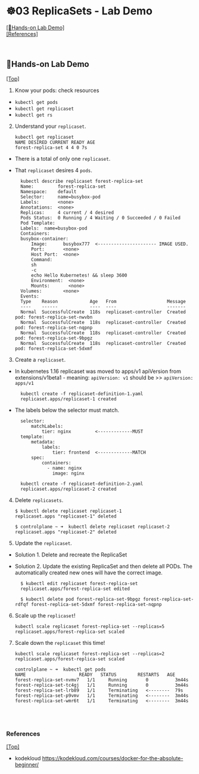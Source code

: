 # <span id='top'>☸️03 ReplicaSets - Lab Demo</span>

[[🤲Hands-on Lab Demo]](#lab)  
[[References]](#ref)

<br>

## <span id='lab'>🤲Hands-on Lab Demo</span>

[[Top]](#top)

1. Know your pods: check resources

- `kubectl get pods`
- `kubectl get replicaset`
- `kubectl get rs`

2.  Understand your `replicaset`.

        kubectl get replicaset
        NAME DESIRED CURRENT READY AGE
        forest-replica-set 4 4 0 7s

- There is a total of only one `replicaset`.
- That `replicaset` desires 4 `pods`.

        kubectl describe replicaset forest-replica-set
        Name:         forest-replica-set
        Namespace:    default
        Selector:     name=busybox-pod
        Labels:       <none>
        Annotations:  <none>
        Replicas:     4 current / 4 desired
        Pods Status:  0 Running / 4 Waiting / 0 Succeeded / 0 Failed
        Pod Template:
        Labels:  name=busybox-pod
        Containers:
        busybox-container:
            Image:      busybox777  <---------------------- IMAGE USED.
            Port:       <none>
            Host Port:  <none>
            Command:
            sh
            -c
            echo Hello Kubernetes! && sleep 3600
            Environment:  <none>
            Mounts:       <none>
        Volumes:        <none>
        Events:
        Type    Reason            Age   From                   Message
        ----    ------            ----  ----                   -------
        Normal  SuccessfulCreate  118s  replicaset-controller  Created pod: forest-replica-set-nwvbn
        Normal  SuccessfulCreate  118s  replicaset-controller  Created pod: forest-replica-set-nqpnp
        Normal  SuccessfulCreate  118s  replicaset-controller  Created pod: forest-replica-set-9bpgz
        Normal  SuccessfulCreate  118s  replicaset-controller  Created pod: forest-replica-set-5dxmf

3. Create a `replicaset`.

- In kubernetes 1.16 replicaset was moved to apps/v1 apiVersion from extensions/v1beta1 - meaning: `apiVersion: v1` should be >> `apiVersion: apps/v1`

        kubectl create -f replicaset-definition-1.yaml
        replicaset.apps/replicaset-1 created

- The labels below the selector must match.

        selector:
            matchLabels:
                tier: nginx         <-------------MUST
        template:
            metadata:
                labels:
                    tier: frontend  <-------------MATCH
            spec:
                containers:
                  - name: nginx
                    image: nginx

        kubectl create -f replicaset-definition-2.yaml
        replicaset.apps/replicaset-2 created

4.  Delete `replicasets`.

        $ kubectl delete replicaset replicaset-1
        replicaset.apps "replicaset-1" deleted

        $ controlplane ~ ➜  kubectl delete replicaset replicaset-2
        replicaset.apps "replicaset-2" deleted

5.  Update the `replicaset`.

- Solution 1. Delete and recreate the ReplicaSet
- Solution 2. Update the existing ReplicaSet and then delete all PODs. The automatically created new ones will have the correct image.

        $ kubectl edit replicaset forest-replica-set
        replicaset.apps/forest-replica-set edited

        $ kubectl delete pod forest-replica-set-9bpgz forest-replica-set-rdfqf forest-replica-set-5dxmf forest-replica-set-nqpnp

6.  Scale up the `replicaset`!

        kubectl scale replicaset forest-replica-set --replicas=5
        replicaset.apps/forest-replica-set scaled

7.  Scale down the `replicaset` this time!

        kubectl scale replicaset forest-replica-set --replicas=2
        replicaset.apps/forest-replica-set scaled

        controlplane ~ ➜  kubectl get pods
        NAME                    READY   STATUS        RESTARTS   AGE
        forest-replica-set-nvmv7   1/1     Running       0          3m44s
        forest-replica-set-tc4gj   1/1     Running       0          3m44s
        forest-replica-set-lrb89   1/1     Terminating   <--------  79s
        forest-replica-set-p9vmv   1/1     Terminating   <--------  3m44s
        forest-replica-set-wmr6t   1/1     Terminating   <--------  3m44s

<br>
<br>

### <span id='ref'>References</span>

[[Top]](#top)

- kodekloud https://kodekloud.com/courses/docker-for-the-absolute-beginner/
